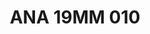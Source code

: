 ---
title: ANA 19MM 010
date: 
draft: false

# descripcion
description : Anillo de plata 925 y nácar

materials: Plata 925

color: 

dimensions: 19mm diámetro

code: 05-29-1276

type: "Anillos"

categories: []

price: $16.240,00

price_eftvo: $13.800,00

# Images
# first image will be shown in the product page
images:
  # - image: "images/path_to_image"
  # La ubicacion de las imagenes es imagenes/Anillos/Anillos.Nácar/05-29-1276-ana-19mm-010
  - image: "./images/anillos/nácar/05-29-1276-ana-19mm-010.jpg"
---